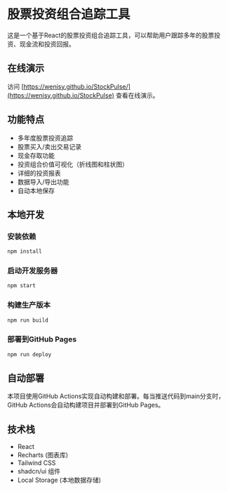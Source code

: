 # 股票投资组合追踪工具

这是一个基于React的股票投资组合追踪工具，可以帮助用户跟踪多年的股票投资、现金流和投资回报。

## 在线演示

访问 [https://wenisy.github.io/StockPulse/](https://wenisy.github.io/StockPulse) 查看在线演示。

## 功能特点

- 多年度股票投资追踪
- 股票买入/卖出交易记录
- 现金存取功能
- 投资组合价值可视化（折线图和柱状图）
- 详细的投资报表
- 数据导入/导出功能
- 自动本地保存

## 本地开发

### 安装依赖

```bash
npm install
```

### 启动开发服务器

```bash
npm start
```

### 构建生产版本

```bash
npm run build
```

### 部署到GitHub Pages

```bash
npm run deploy
```

## 自动部署

本项目使用GitHub Actions实现自动构建和部署。每当推送代码到main分支时，GitHub Actions会自动构建项目并部署到GitHub Pages。

## 技术栈

- React
- Recharts (图表库)
- Tailwind CSS
- shadcn/ui 组件
- Local Storage (本地数据存储)
